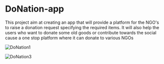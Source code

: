 # DoNation-app
This project aim at creating an app that will provide a platform for the NGO's to raise a donation request specifying the required items. It will also help the users who want to donate some old goods or contribute towards the social cause a one stop platform where it can donate to various NGOs

![DoNation1](https://user-images.githubusercontent.com/47223560/135649275-d6cecac0-fe11-4801-9002-ea1dbf236b88.png)

![DoNation3](https://user-images.githubusercontent.com/47223560/135649567-34f0a85c-aaef-4ccd-b5af-33599a8f9594.png)





